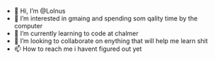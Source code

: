 - 👋 Hi, I’m @Lolnus
- 👀 I’m interested in gmaing and spending som qality time by the computer
- 🌱 I’m currently learning to code at chalmer
- 💞️ I’m looking to collaborate on enything that will help me learn shit
- 📫 How to reach me i havent figured out yet

<!---
Lolnus/Lolnus is a ✨ special ✨ repository because its `README.md` (this file) appears on your GitHub profile.
You can click the Preview link to take a look at your changes.
--->

